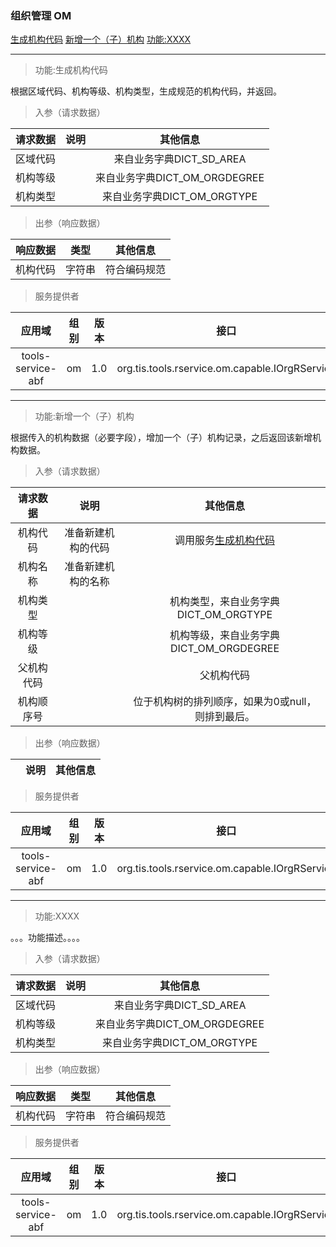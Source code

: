 ### 组织管理 OM

[生成机构代码](#功能:生成机构代码 )
[新增一个（子）机构](#功能:新增一个（子）机构 )
[功能:XXXX](#功能:XXXX )

----

>功能:生成机构代码

根据区域代码、机构等级、机构类型，生成规范的机构代码，并返回。

>入参（请求数据）

|请求数据| 说明  | 其他信息 |
| :-: | :-:  | :-:  |
|区域代码||来自业务字典DICT_SD_AREA|
|机构等级||来自业务字典DICT_OM_ORGDEGREE|
|机构类型||来自业务字典DICT_OM_ORGTYPE|

>出参（响应数据）

|响应数据| 类型  | 其他信息 |
| :-: | :-:  | :-:  |
|机构代码|字符串|符合编码规范|

>服务提供者

|应用域| 组别  |版本   |接口   |方法 |
| :-: | :-:  | :-:  | :-:  |:-:  |
|tools-service-abf|om|1.0|org.tis.tools.rservice.om.capable.IOrgRService|genOrgCode|

----
>功能:新增一个（子）机构

根据传入的机构数据（必要字段），增加一个（子）机构记录，之后返回该新增机构数据。

>入参（请求数据）

|请求数据| 说明  | 其他信息 |
| :-: | :-:  | :-:  |
|机构代码|准备新建机构的代码|调用服务[生成机构代码](#生成机构代码 )|
|机构名称|准备新建机构的名称||
|机构类型||机构类型，来自业务字典DICT_OM_ORGTYPE|
|机构等级||机构等级，来自业务字典DICT_OM_ORGDEGREE|
|父机构代码||父机构代码|
|机构顺序号||位于机构树的排列顺序，如果为0或null，则排到最后。|

>出参（响应数据）

|| 说明  | 其他信息 |
| :-: | :-:  | :-:  |

>服务提供者

|应用域| 组别  |版本   |接口   |方法 |
| :-: | :-:  | :-:  | :-:  |:-:  |
|tools-service-abf|om|1.0|org.tis.tools.rservice.om.capable.IOrgRService|createChildOrg|
----

>功能:XXXX

。。。功能描述。。。。

>入参（请求数据）

|请求数据| 说明  | 其他信息 |
| :-: | :-:  | :-:  |
|区域代码||来自业务字典DICT_SD_AREA|
|机构等级||来自业务字典DICT_OM_ORGDEGREE|
|机构类型||来自业务字典DICT_OM_ORGTYPE|

>出参（响应数据）

|响应数据| 类型  | 其他信息 |
| :-: | :-:  | :-:  |
|机构代码|字符串|符合编码规范|

>服务提供者

|应用域| 组别  |版本   |接口   |方法 |
| :-: | :-:  | :-:  | :-:  |:-:  |
|tools-service-abf|om|1.0|org.tis.tools.rservice.om.capable.IOrgRService|genOrgCode|
